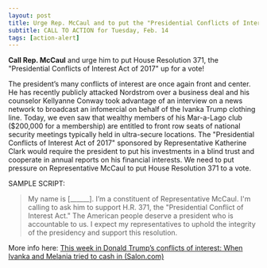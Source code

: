 ```yaml
---
layout: post
title: Urge Rep. McCaul and to put the "Presidential Conflicts of Interest Act of 2017" up for a vote.
subtitle: CALL TO ACTION for Tuesday, Feb. 14
tags: [action-alert]
---
```


**Call Rep. McCaul** and urge him to put House Resolution 371, the
"Presidential Conflicts of Interest Act of 2017" up for a vote!

The president’s many conflicts of interest are once again front and
center. He has recently publicly attacked Nordstrom over a business
deal and his counselor Kellyanne Conway took advantage of an interview
on a news network to broadcast an infomercial on behalf of the Ivanka
Trump clothing line. Today, we even saw that wealthy members of his
Mar-a-Lago club ($200,000 for a membership) are entitled to front row
seats of national security meetings typically held in ultra-secure
locations. The "Presidential Conflicts of Interest Act of 2017"
sponsored by Representative Katherine Clark would require the president
to put his investments in a blind trust and cooperate in annual reports
on his financial interests. We need to put pressure on Representative
McCaul to put House Resolution 371 to a vote.

SAMPLE SCRIPT:

> My name is [______]. I’m a constituent of Representative McCaul.
> I'm calling to ask him to support H.R. 371, the "Presidential Conflict
> of Interest Act." The American people deserve a president who is
> accountable to us. I expect my representatives to uphold the integrity
> of the presidency and support this resolution.

More info here:
[This week in Donald Trump’s conflicts of interest: When Ivanka and Melania tried to cash in (Salon.com)](http://www.salon.com/2017/02/11/this-week-in-donald-trumps-conflicts-of-interest-when-ivanka-and-melania-tried-to-cash-in/)
